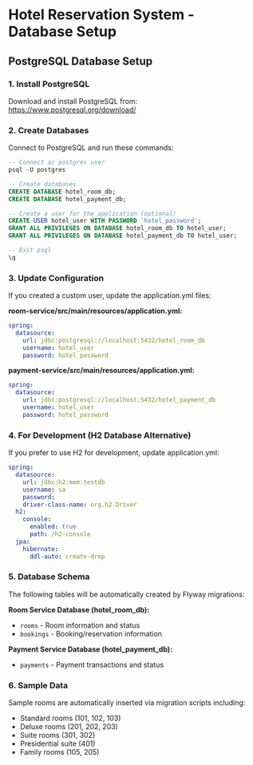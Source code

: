 # Hotel Reservation System - Database Setup

## PostgreSQL Database Setup

### 1. Install PostgreSQL
Download and install PostgreSQL from: https://www.postgresql.org/download/

### 2. Create Databases
Connect to PostgreSQL and run these commands:

```sql
-- Connect as postgres user
psql -U postgres

-- Create databases
CREATE DATABASE hotel_room_db;
CREATE DATABASE hotel_payment_db;

-- Create a user for the application (optional)
CREATE USER hotel_user WITH PASSWORD 'hotel_password';
GRANT ALL PRIVILEGES ON DATABASE hotel_room_db TO hotel_user;
GRANT ALL PRIVILEGES ON DATABASE hotel_payment_db TO hotel_user;

-- Exit psql
\q
```

### 3. Update Configuration
If you created a custom user, update the application.yml files:

**room-service/src/main/resources/application.yml:**
```yaml
spring:
  datasource:
    url: jdbc:postgresql://localhost:5432/hotel_room_db
    username: hotel_user
    password: hotel_password
```

**payment-service/src/main/resources/application.yml:**
```yaml
spring:
  datasource:
    url: jdbc:postgresql://localhost:5432/hotel_payment_db
    username: hotel_user
    password: hotel_password
```

### 4. For Development (H2 Database Alternative)
If you prefer to use H2 for development, update application.yml:

```yaml
spring:
  datasource:
    url: jdbc:h2:mem:testdb
    username: sa
    password: 
    driver-class-name: org.h2.Driver
  h2:
    console:
      enabled: true
      path: /h2-console
  jpa:
    hibernate:
      ddl-auto: create-drop
```

### 5. Database Schema
The following tables will be automatically created by Flyway migrations:

**Room Service Database (hotel_room_db):**
- `rooms` - Room information and status
- `bookings` - Booking/reservation information

**Payment Service Database (hotel_payment_db):**
- `payments` - Payment transactions and status

### 6. Sample Data
Sample rooms are automatically inserted via migration scripts including:
- Standard rooms (101, 102, 103)
- Deluxe rooms (201, 202, 203)
- Suite rooms (301, 302)
- Presidential suite (401)
- Family rooms (105, 205)
